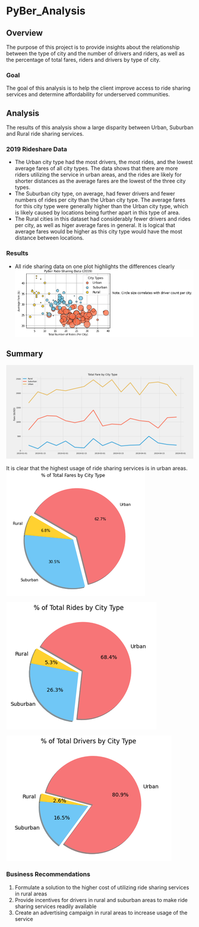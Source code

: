 # PyBer_Analysis

## Overview
The purpose of this project is to provide insights about the relationship between the type of city and the number of drivers and riders, as well as the percentage of total fares, riders and drivers by type of city. 
### Goal
The goal of this analysis is to help the client improve access to ride sharing services and determine affordability for underserved communities.

## Analysis
The results of this analysis show a large disparity between Urban, Suburban and Rural ride sharing services. 
### 2019 Rideshare Data
- The Urban city type had the most drivers, the most rides, and the lowest average fares of all city types. The data shows that there are more riders utilizing the service in urban areas, and the rides are likely for shorter distances as the average fares are the lowest of the three city types.
- The Suburban city type, on average, had fewer drivers and fewer numbers of rides per city than the Urban city type. The average fares for this city type were generally higher than the Urban city type, which is likely caused by locations being further apart in this type of area.
- The Rural cities in this dataset had considerably fewer drivers and rides per city, as well as higer average fares in general. It is logical that average fares would be higher as this city type would have the most distance between locations.
### Results
- All ride sharing data on one plot highlights the differences clearly
![Ride-Sharing Data](https://github.com/jkannis/PyBer_Analysis/blob/main/analysis/Fig1.png)

## Summary
![Fare Summary](https://github.com/jkannis/PyBer_Analysis/blob/main/analysis/PyBer_fare_summary.png)

It is clear that the highest usage of ride sharing services is in urban areas. 
![Total Fares by City Type](https://github.com/jkannis/PyBer_Analysis/blob/main/analysis/Fig5.png)

![Total Rides by City Type](https://github.com/jkannis/PyBer_Analysis/blob/main/analysis/Fig6.png)

![Total Drivers by City Type](https://github.com/jkannis/PyBer_Analysis/blob/main/analysis/Fig7.png)
### Business Recommendations
1. Formulate a solution to the higher cost of utilizing ride sharing services in rural areas
2. Provide incentives for drivers in rural and suburban areas to make ride sharing services readily available
3. Create an advertising campaign in rural areas to increase usage of the service